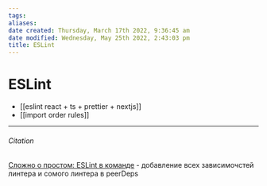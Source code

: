 ```yaml
---
tags: 
aliases: 
date created: Thursday, March 17th 2022, 9:36:45 am
date modified: Wednesday, May 25th 2022, 2:43:03 pm
title: ESLint
---
```


# ESLint

- [[eslint react + ts + prettier + nextjs]]
- [[import order rules]]



---

###### Citation

[Сложно о простом: ESLint в команде](https://habr.com/ru/post/322550/) - добавление всех зависимочстей линтера и сомого линтера в peerDeps

